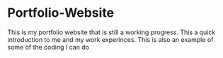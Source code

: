 # Portfolio-Website
This is my portfolio website that is still a working progress.
This a quick introduction to me and my work experinces.
This is also an example of some of the coding I can do 

